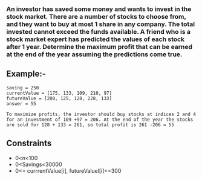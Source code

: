 ### An investor has saved some money and wants to invest in the stock market. There are a number of stocks to choose from, and they want to buy at most 1 share in any company. The total invested cannot exceed the funds available. A friend who is a stock market expert has predicted the values of each stock after 1 year. Determine the maximum profit that can be earned at the end of the year assuming the predictions come true.


## Example:-
```
saving = 250
currentValue = [175, 133, 109, 210, 97]
futureValue = [200, 125, 128, 228, 133]
answer = 55

To maximize profits, the investor should buy stocks at indices 2 and 4 for an investment of 109 +97 = 206. At the end of the year the stocks are sold for 128 + 133 = 261, so total profit is 261 -206 = 55
```
## Constraints
- 0<n<100
- 0<Savings<30000
- 0<= currrentValue[i], futureValuel[i]<=300